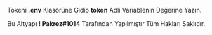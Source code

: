 Tokeni **.env** Klasörüne Gidip **token** Adlı Variablenin Değerine Yazın.

Bu Altyapı **!                   Pakrez#1014** Tarafından Yapılmıştır Tüm Hakları Saklıdır.
